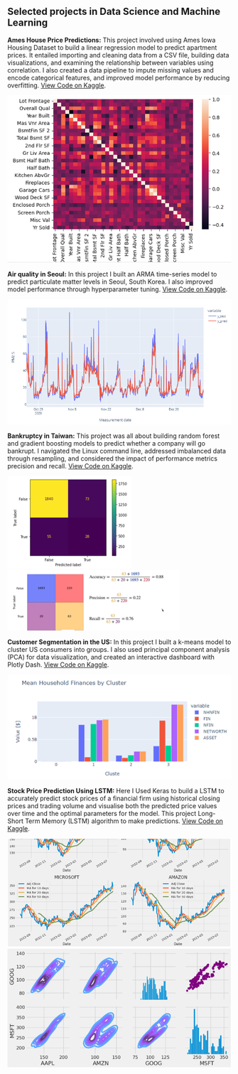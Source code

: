 ## Selected projects in Data Science and  Machine Learning 

**Ames House Price Predictions:** This project involved using Ames Iowa Housing Dataset to build a linear regression model to predict apartment prices. It entailed importing and cleaning data from a CSV file, building data visualizations, and examining the relationship between variables using correlation. I also created a data pipeline to impute missing values and encode categorical features, and improved model performance by reducing overfitting.
[View Code on Kaggle](https://www.kaggle.com/code/silasmatamanda/ames-house-price-predictions/).

<img src="images/df97.png?raw=true"/>


**Air quality in Seoul:** In this project I built an ARMA time-series model to predict particulate matter levels in Seoul, South Korea. I also improved model performance through hyperparameter tuning.
[View Code on Kaggle](https://www.kaggle.com/code/silasmatamanda/air-quality-time-series-seoul2/).

<img src="images/df24_ts.png?raw=true"/>


**Bankruptcy in Taiwan:** This project was all about building random forest and gradient boosting models to predict whether a company will go bankrupt. I navigated the Linux command line, addressed imbalanced data through resampling, and considered the impact of performance metrics precision and recall.
[View Code on Kaggle](https://www.kaggle.com/silasmatamanda/bankruptcy-in-taiwan/).

<img src="images/df21_confusion.png?raw=true"/><img src="images/df21_confusion2.png?raw=true"/>


**Customer Segmentation in the US:** In this project I built a k-means model to cluster US consumers into groups. I also used principal component analysis (PCA) for data visualization, and created an interactive dashboard with Plotly Dash.
[View Code on Kaggle](https://www.kaggle.com/code/silasmatamanda/us-customer-segmentation/).

<img src="images/df23_cluster.png?raw=true"/>


**Stock Price Prediction Using LSTM:** Here I Used Keras to build a LSTM to accurately predict stock prices of a financial firm using historical closing prices and trading volume and visualise both the predicted price values over time and the optimal parameters for the model. This project Long-Short Term Memory (LSTM)  algorithm to make predictions. 
[View Code on Kaggle](https://www.kaggle.com/silasmatamanda/stock-market-prediction-using-lstm/).

<img src="images/df_22apple.png?raw=true"/><img src="images/df_22apple2.png?raw=true"/>


